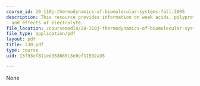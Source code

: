 ```yaml
---
course_id: 20-110j-thermodynamics-of-biomolecular-systems-fall-2005
description: This resource provides information on weak acids, polyprotic acids, polyelectrolytes
  and effects of electrolyte.
file_location: /coursemedia/20-110j-thermodynamics-of-biomolecular-systems-fall-2005/15f93ef811ed353665c3e0ef11592a35_l30.pdf
file_type: application/pdf
layout: pdf
title: l30.pdf
type: course
uid: 15f93ef811ed353665c3e0ef11592a35

---
```

None